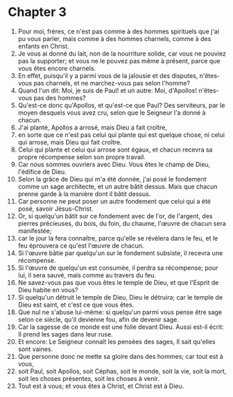 # Chapter 3

1. Pour moi, frères, ce n'est pas comme à des hommes spirituels que j'ai pu vous parler, mais comme à des hommes charnels, comme à des enfants en Christ.
2. Je vous ai donné du lait, non de la nourriture solide, car vous ne pouviez pas la supporter; et vous ne le pouvez pas même à présent, parce que vous êtes encore charnels.
3. En effet, puisqu'il y a parmi vous de la jalousie et des disputes, n'êtes-vous pas charnels, et ne marchez-vous pas selon l'homme?
4. Quand l'un dit: Moi, je suis de Paul! et un autre: Moi, d'Apollos! n'êtes-vous pas des hommes?
5. Qu'est-ce donc qu'Apollos, et qu'est-ce que Paul? Des serviteurs, par le moyen desquels vous avez cru, selon que le Seigneur l'a donné à chacun.
6. J'ai planté, Apollos a arrosé, mais Dieu a fait croître,
7. en sorte que ce n'est pas celui qui plante qui est quelque chose, ni celui qui arrose, mais Dieu qui fait croître.
8. Celui qui plante et celui qui arrose sont égaux, et chacun recevra sa propre récompense selon son propre travail.
9. Car nous sommes ouvriers avec Dieu. Vous êtes le champ de Dieu, l'édifice de Dieu.
10. Selon la grâce de Dieu qui m'a été donnée, j'ai posé le fondement comme un sage architecte, et un autre bâtit dessus. Mais que chacun prenne garde à la manière dont il bâtit dessus.
11. Car personne ne peut poser un autre fondement que celui qui a été posé, savoir Jésus-Christ.
12. Or, si quelqu'un bâtit sur ce fondement avec de l'or, de l'argent, des pierres précieuses, du bois, du foin, du chaume, l'œuvre de chacun sera manifestée;
13. car le jour la fera connaître, parce qu'elle se révèlera dans le feu, et le feu éprouvera ce qu'est l'œuvre de chacun.
14. Si l'œuvre bâtie par quelqu'un sur le fondement subsiste, il recevra une récompense.
15. Si l'œuvre de quelqu'un est consumée, il perdra sa récompense; pour lui, il sera sauvé, mais comme au travers du feu.
16. Ne savez-vous pas que vous êtes le temple de Dieu, et que l'Esprit de Dieu habite en vous?
17. Si quelqu'un détruit le temple de Dieu, Dieu le détruira; car le temple de Dieu est saint, et c'est ce que vous êtes.
18. Que nul ne s'abuse lui-même: si quelqu'un parmi vous pense être sage selon ce siècle, qu'il devienne fou, afin de devenir sage.
19. Car la sagesse de ce monde est une folie devant Dieu. Aussi est-il écrit: Il prend les sages dans leur ruse.
20. Et encore: Le Seigneur connaît les pensées des sages, Il sait qu'elles sont vaines.
21. Que personne donc ne mette sa gloire dans des hommes; car tout est à vous,
22. soit Paul, soit Apollos, soit Céphas, soit le monde, soit la vie, soit la mort, soit les choses présentes, soit les choses à venir.
23. Tout est à vous; et vous êtes à Christ, et Christ est à Dieu.

